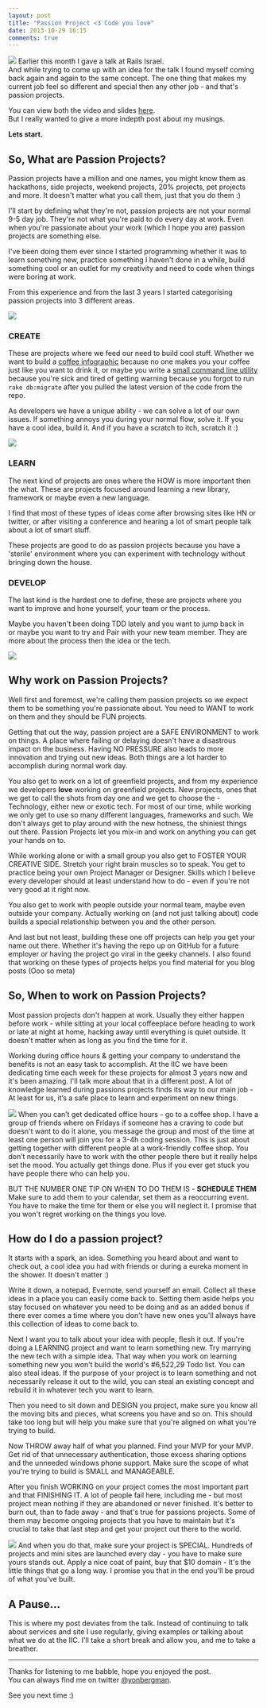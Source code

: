 ```yaml
---
layout: post
title: "Passion Project <3 Code you love"
date: 2013-10-29 16:15
comments: true
---
```


![](/images/posts/passion-projects/2.png)
Earlier this month I gave a talk at Rails Israel.  
And while trying to come up with an idea for the talk I found myself coming back again and again to the same concept.
The one thing that makes my current job feel so different and special then any other job - and that's passion projects.

You can view both the video and slides [here](/2013/10/29/create-learn-develop-talk-from-railsisrael-2013).  
But I really wanted to give a more indepth post about my  musings.  


**Lets start.**

## So, What are Passion Projects?
Passion projects have a million and one names, you might know them as hackathons, side projects, weekend projects, 20% projects, pet projects and more.
It doesn't matter what you call them, just that you do them :)

I'll start by defining what they're not, passion projects are not your normal 9-5 day job. They're not what you're paid to do every day at work. Even when you're passionate about your work (which I hope you are) passion projects are something else.

I've been doing them ever since I started programming whether it was to learn something new, practice something I haven't done in a while, build something cool or an outlet for my creativity and need to code when things were boring at work.

From this experience and from the last 3 years I started categorising passion projects into 3 different areas.

![](/images/posts/passion-projects/a.jpg)
### CREATE
These are projects where we feed our need to build cool stuff.
Whether we want to build a [coffee infographic](http://www.coffeespec.com/) because no one makes you your coffee just like you want to drink it,
or maybe you write a [small command line utility](https://github.com/yonbergman/orly) because you're sick and tired of getting warning because you forgot to run `rake db:migrate` after you pulled the latest version of the code from the repo.

As developers we have a unique ability - we can solve a lot of our own issues. If something annoys you during your normal flow, solve it. If you have a cool idea, build it. And if you have a scratch to itch, scratch it :)

![](/images/posts/passion-projects/5.png)
### LEARN
The next kind of projects are ones where the HOW is more important then the what. These are projects focused around learning a new library, framework or maybe even a new language.

I find that most of these types of ideas come after browsing sites like HN or twitter, or after visiting a conference and hearing a lot of smart people talk about a lot of smart stuff.

These projects are good to do as passion projects because you have a 'sterile' environment where you can experiment with technology without bringing down the house.

### DEVELOP
The last kind is the hardest one to define, these are projects where you want to improve and hone yourself, your team or the process.

Maybe you haven't been doing TDD lately and you want to jump back in  
or maybe you want to try and Pair with your new team member.   They are more about the process then the idea or the tech.

![](/images/posts/passion-projects/1.png)

## Why work on Passion Projects?
Well first and foremost, we're calling them passion projects so we expect them to be something you're passionate about. You need to WANT to work on them and they should be FUN projects.

Getting that out the way, passion project are a SAFE ENVIRONMENT to work on things. A place where failing or delaying doesn't have a disastrous impact on the business.
Having NO PRESSURE also leads to more innovation and trying out new ideas. Both things are a lot harder to accomplish during normal work day.

You also get to work on a lot of greenfield projects, and from my experience we developers **love** working on greenfield projects. New projects, ones that we get to call the shots from day one and we get to choose the -  
Technology, either new or exotic tech.
For most of our time, while working we only get to use so many different languages, frameworks and such. We don't always get to play around with the new hotness, the shiniest things out there.
Passion Projects let you mix-in and work on anything you can get your hands on to.

While working alone or with a small group you also get to FOSTER YOUR CREATIVE SIDE. Stretch your right brain muscles so to speak.
You get to practice being your own Project Manager or Designer. Skills which I believe every developer should at least understand how to do - even if you're not very good at it right now.

You also get to work with people outside your normal team, maybe even outside your company.
Actually working on (and not just talking about) code builds a special relationship between you and the other person.

And last but not least, building these one off projects can help you get your name out there.
Whether it's having the repo up on GitHub for a future employer or having the project go viral in the geeky channels.
I also found that working on these types of projects helps you find material for you blog posts (Ooo so meta)

## So, When to work on Passion Projects?
Most passion projects don't happen at work. Usually they either happen before work - while sitting at your local coffeeplace before heading to work or late at night at home, hacking away until everything is quiet outside.
It doesn't matter when as long as you find the time for it.

Working during office hours & getting your company to understand the benefits is not an easy task to accomplish.
At the IIC we have been dedicating time each week for these projects for almost 3 years now and it's been amazing. I'll talk more about that in a different post.
A lot of knowledge learned during passions projects finds its way to our main job - At least for us, it’s a safe place to learn and experiment on new things.

![](/images/posts/passion-projects/3.png)
When you can’t get dedicated office hours - go to a coffee shop.
I have a group of friends where on Fridays if someone has a craving to code but doesn't want to do it alone, you message the group and most of the time at least one person will join you for a 3-4h coding session.
This is just about getting together with different people at a work-friendly coffee shop.
You don’t necessarily have to work with the other people there but it really helps set the mood. You actually get things done. Plus if you ever get stuck you have people there who can help you.

BUT THE NUMBER ONE TIP ON WHEN TO DO THEM IS - **SCHEDULE THEM**  
Make sure to add them to your calendar, set them as a reoccurring event.
You have to make the time for them or else you will neglect it.
I promise that you won't regret working on the things you love.

## How do I do a passion project?
It starts with a spark, an idea.
Something you heard about and want to check out, a cool idea you had with friends or during a eureka moment in the shower. It doesn't matter :)

Write it down, a notepad, Evernote, send yourself an email. Collect all these ideas in a place you can easily come back to. Setting them aside helps you stay focused on whatever you need to be doing and as an added bonus if there ever comes a time where you don't have new ones you'll always have this collection of ideas to come back to.

Next I want you to talk about your idea with people, flesh it out. If you're doing a LEARNING project and want to learn something new. Try marrying the new tech with a simple idea.
That way when you work on learning something new you won't build the world's #6,522,29 Todo list. You can also steal ideas. If the purpose of your project is to learn something and not necessarily release it out to the wild, you can steal an existing concept and rebuild it in whatever tech you want to learn.

Then you need to sit down and DESIGN you project, make sure you know all the moving bits and pieces, what screens you have and so on. This should take too long but will help you make sure that you're aligned on what you're trying to build.

Now THROW away half of what you planned. Find your MVP for your MVP.
Get rid of that unnecessary authentication, those excess sharing options and the unneeded windows phone support. Make sure the scope of what you're trying to build is SMALL and MANAGEABLE.

After you finish WORKING on your project comes the most important part and that FINISHING IT.
A lot of people fail here, including me - but most project mean nothing if they are abandoned or never finished. It's better to burn out, than to fade away - and that's true for passions projects.
Some of them may become ongoing projects that you have to maintain but it's crucial to take that last step and get your project out there to the world.

![](/images/posts/passion-projects/4.png)
And when you do that, make sure your project is SPECIAL. Hundreds of projects and mini sites are launched every day - you have to make sure yours stands out. Apply a nice coat of paint, buy that $10 domain - It's the little things that go a long way. I promise you that in the end you'll be proud of what you've built.


## A Pause...
This is where my post deviates from the talk. Instead of continuing to talk about services and site I use regularly, giving examples or talking about what we do at the IIC.
I'll take a short break and allow you, and me to take a breather.

----

Thanks for listening to me babble, hope you enjoyed the post.  
You can always find me on twitter [@yonbergman](http://twitter.com/yonbergman).

See you next time :)
